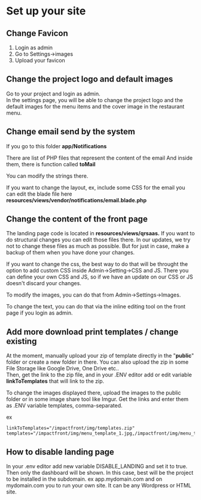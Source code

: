 # Set up your site

## Change Favicon

1. Login as admin
2. Go to Settings-&gt;images
3. Upload your favicon



## Change the project logo and default images

Go to your project and login as admin.   
In the settings page, you will be able to change the project logo and the default images for the menu items and the cover image in the restaurant menu. 

## Change email send by the system

If you go to this folder **app/Notifications**

There are list of PHP files that represent the content of the email And inside them, there is function called **toMail**

You can modify the strings there.

If you want to change the layout, ex, include some CSS for the email you can edit the blade file here **resources/views/vendor/notifications/email.blade.php**

## **Change the content of the front page**

The landing page code is located in **resources/views/qrsaas.** If you want to do structural changes you can edit those files there. In our updates, we try not to change these files as much as possible. But for just in case, make a backup of them when you have done your changes.

If you want to change the css, the best way to do that will be throught the option to add custom CSS inside Admin-&gt;Setting-&gt;CSS and JS. There you can define your own CSS and JS, so if we have an update on our CSS or JS doesn't discard your changes. 

To modify the images, you can do that from Admin-&gt;Settings-&gt;Images.

To change the text, you can do that via the inline editing tool on the front page if you login as admin.

## Add more download print templates / change existing

At the moment, manually upload your zip of template directly in the "**public**" folder or create a new folder in there. You can also upload the zip in some File Storage like Google Drive, One Drive etc..   
Then, get the link to the zip file, and in your .ENV editor add or edit variable **linkToTemplates** that will link to the zip. 

To change the images displayed there, upload the images to the public folder or in some image share tool like Imgur.  Get the links and enter them as .ENV variable templates, comma-separated. 

ex

```text
linkToTemplates="/impactfront/img/templates.zip"
templates="/impactfront/img/menu_template_1.jpg,/impactfront/img/menu_template_2.jpg"
```

## How to disable landing page

In your .env editor add new variable DISABLE\_LANDING and set it to true. Then only the dashboard will be shown. In this case, best will be the project to be installed in the subdomain. ex app.mydomain.com and on mydomain.com you to run your own site. It can be any Wordpress or HTML site. 



